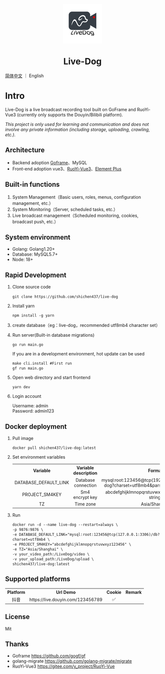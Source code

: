 <p align="center">
  <img src="web/src/assets/images/profile.jpg" height="128">
  <h1 align="center">Live-Dog</h1>
</p>

[简体中文](./README.md) ｜ English

# Intro

Live-Dog is a live broadcast recording tool built on GoFrame and RuoYi-Vue3 (currently only supports the Douyin/Bilibili platform).

*This project is only used for learning and communication and does not involve any private information (including storage, uploading, crawling, etc.).*

## Architecture

- Backend adoption [Goframe](https://github.com/gogf/gf)、MySQL
- Front-end adoption vue3、[RuoYi-Vue3](https://gitee.com/y_project/RuoYi-Vue)、[Element Plus](https://element-plus.org/zh-CN/)

## Built-in functions

1. System Management（Basic users, roles, menus, configuration management, etc.）
2. System Monitoring（Server, scheduled tasks, etc.）
3. Live broadcast management（Scheduled monitoring, cookies, broadcast push, etc.）

## System environment

- Golang: Golang1.20+
- Database: MySQL5.7+
- Node: 18+

## Rapid Development

1. Clone source code

    `git clone https://github.com/shichen437/live-dog`

2. Install yarn

    ```
    npm install -g yarn 
    ```

3. create database（eg：live-dog，recommended utf8mb4 character set）

4. Run server(Built-in database migrations)

    ```
    go run main.go
    ```

    If you are in a development environment, hot update can be used

    ```
    make cli.install #First run
    gf run main.go
    ```

5. Open web directory and start frontend

    ```
    yarn dev 
    ```

6. Login account

    Username: admin \
    Password: admin123

## Docker deployment

1. Pull image
    ```
    docker pull shichen437/live-dog:latest
    ```

2. Set environment variables
    <table>
    <tr align="center">
      <th>Variable</th>
      <th>Variable description</th>
      <th>Format</th>
      <th>Required</th>
    </tr>
    <tr align="center">
      <td>DATABASE_DEFAULT_LINK</td>
      <td>Database connection</td>
      <td>mysql:root:123456@tcp(192.168.3.16:13306)/live-dog?charset=utf8mb4&parseTime=true&loc=Local</td>
      <td>Yes</td>
    </tr>
    <tr align="center">
      <td>PROJECT_SM4KEY</td>
      <td>Sm4 encrypt key</td>
      <td>abcdefghijklmnopqrstuvwxyz123456 (32-length string)</td>
      <td>No</td>
    </tr>
    <tr align="center">
      <td>TZ</td>
      <td>Time zone</td>
      <td>Asia/Shanghai</td>
      <td>No</td>
    </tr>
    </table>

3. Run

    ```
    docker run -d --name live-dog --restart=always \
    -p 9876:9876 \
    -e DATABASE_DEFAULT_LINK="mysql:root:123456@tcp(127.0.0.1:3306)/db?charset=utf8mb4 \
    -e PROJECT_SM4KEY="abcdefghijklmnopqrstuvwxyz123456" \
    -e TZ="Asia/Shanghai" \
    -v your_video_path:/LiveDog/video \
    -v your_upload_path:/LiveDog/upload \
    shichen437/live-dog:latest
    ```

## Supported platforms

  <table>
    <tr align="center">
      <th>Platform</th>
      <th>Url Demo</th>
      <th>Cookie</th>
      <th>Remark</th>
    </tr>
    <tr align="center">
      <td>抖音</td>
      <td>https://live.douyin.com/123456789</td>
      <td>✅</td>
      <td></td>
    </tr>
  </table>

## License

  Mit

## Thanks

- Goframe <https://github.com/gogf/gf>
- golang-migrate <https://github.com/golang-migrate/migrate>
- RuoYi-Vue3 <https://gitee.com/y_project/RuoYi-Vue>
